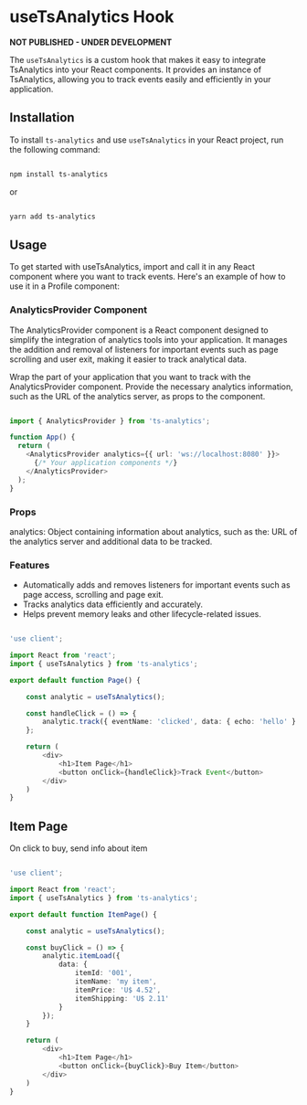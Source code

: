 # useTsAnalytics Hook

**NOT PUBLISHED - UNDER DEVELOPMENT**

The `useTsAnalytics` is a custom hook that makes it easy to integrate TsAnalytics into your React components. It provides an instance of TsAnalytics, allowing you to track events easily and efficiently in your application.

## Installation

To install `ts-analytics` and use `useTsAnalytics` in your React project, run the following command:

```bash

npm install ts-analytics

```

or

```bash

yarn add ts-analytics

``` 

## Usage

To get started with useTsAnalytics, import and call it in any React component where you want to track events. Here's an example of how to use it in a Profile component:

### AnalyticsProvider Component
The AnalyticsProvider component is a React component designed to simplify the integration of analytics tools into your application. It manages the addition and removal of listeners for important events such as page scrolling and user exit, making it easier to track analytical data.

Wrap the part of your application that you want to track with the AnalyticsProvider component. Provide the necessary analytics information, such as the URL of the analytics server, as props to the component.

```typescript

import { AnalyticsProvider } from 'ts-analytics';

function App() {
  return (
    <AnalyticsProvider analytics={{ url: 'ws://localhost:8080' }}>
      {/* Your application components */}
    </AnalyticsProvider>
  );
}

```

### Props
analytics: Object containing information about analytics, such as the: URL of the analytics server and additional data to be tracked.

### Features
- Automatically adds and removes listeners for important events such as page access, scrolling and page exit.
- Tracks analytics data efficiently and accurately.
- Helps prevent memory leaks and other lifecycle-related issues.

```typescript

'use client';

import React from 'react';
import { useTsAnalytics } from 'ts-analytics';

export default function Page() {

    const analytic = useTsAnalytics();

    const handleClick = () => {
        analytic.track({ eventName: 'clicked', data: { echo: 'hello' } });
    };

    return (
        <div>
            <h1>Item Page</h1>
            <button onClick={handleClick}>Track Event</button>
        </div>
    )
}

```


## Item Page

On click to buy, send info about item

```typescript

'use client';

import React from 'react';
import { useTsAnalytics } from 'ts-analytics';

export default function ItemPage() {

    const analytic = useTsAnalytics();

    const buyClick = () => {
        analytic.itemLoad({
            data: { 
                itemId: '001', 
                itemName: 'my item', 
                itemPrice: 'U$ 4.52',
                itemShipping: 'U$ 2.11'
            }
        });
    }

    return (
        <div>
            <h1>Item Page</h1>
            <button onClick={buyClick}>Buy Item</button>
        </div>
    )
}

```
